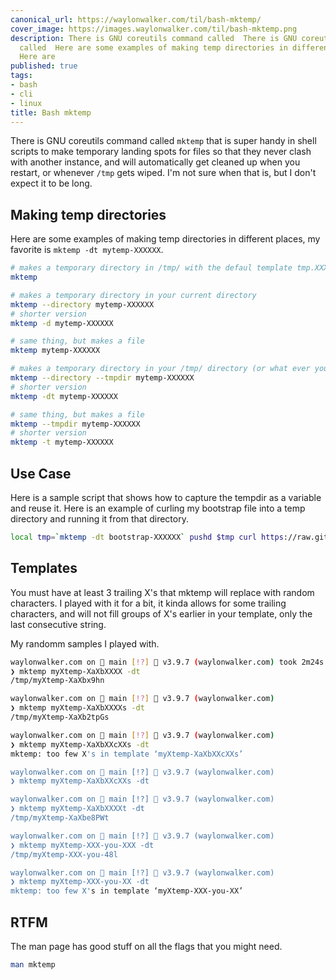 ```yaml
---
canonical_url: https://waylonwalker.com/til/bash-mktemp/
cover_image: https://images.waylonwalker.com/til/bash-mktemp.png
description: There is GNU coreutils command called  There is GNU coreutils command
  called  Here are some examples of making temp directories in different places, my
  Here are
published: true
tags:
- bash
- cli
- linux
title: Bash mktemp
---
```


There is GNU coreutils command called `mktemp` that is super handy in shell scripts to make temporary landing spots for files so that they never clash with another instance, and will automatically get cleaned up when you restart, or whenever `/tmp` gets wiped.  I'm not sure when that is, but I don't expect it to be long.

## Making temp directories

Here are some examples of making temp directories in different places, my favorite is `mktemp -dt mytemp-XXXXXX`.

``` bash
# makes a temporary directory in /tmp/ with the defaul template tmp.XXXXXXXXXX
mktemp

# makes a temporary directory in your current directory
mktemp --directory mytemp-XXXXXX
# shorter version
mktemp -d mytemp-XXXXXX

# same thing, but makes a file
mktemp mytemp-XXXXXX

# makes a temporary directory in your /tmp/ directory (or what ever you have configured as your TMPDIR)
mktemp --directory --tmpdir mytemp-XXXXXX
# shorter version
mktemp -dt mytemp-XXXXXX

# same thing, but makes a file
mktemp --tmpdir mytemp-XXXXXX
# shorter version
mktemp -t mytemp-XXXXXX
```

## Use Case

Here is a sample script that shows how to capture the tempdir as a variable and reuse it.  Here is an example of curling my bootstrap file into a temp directory and running it from that directory.

``` bash
local tmp=`mktemp -dt bootstrap-XXXXXX` pushd $tmp curl https://raw.githubusercontent.com/WaylonWalker/devtainer/main/bootstrap > bootstrap bash bootstrap popd
```

## Templates

You must have at least 3 trailing X's that mktemp will replace with random characters.  I played with it for a bit, it kinda allows for some trailing characters, and will not fill groups of X's earlier in your template, only the last consecutive string.

My randomm samples I played with.

``` bash
waylonwalker.com on  main [!?]  v3.9.7 (waylonwalker.com) took 2m24s
❯ mktemp myXtemp-XaXbXXXX -dt
/tmp/myXtemp-XaXbx9hn

waylonwalker.com on  main [!?]  v3.9.7 (waylonwalker.com)
❯ mktemp myXtemp-XaXbXXXXs -dt
/tmp/myXtemp-XaXb2tpGs

waylonwalker.com on  main [!?]  v3.9.7 (waylonwalker.com)
❯ mktemp myXtemp-XaXbXXcXXs -dt
mktemp: too few X's in template ‘myXtemp-XaXbXXcXXs’

waylonwalker.com on  main [!?]  v3.9.7 (waylonwalker.com)
❯ mktemp myXtemp-XaXbXXcXXs -dt

waylonwalker.com on  main [!?]  v3.9.7 (waylonwalker.com)
❯ mktemp myXtemp-XaXbXXXXt -dt
/tmp/myXtemp-XaXbe8PWt

waylonwalker.com on  main [!?]  v3.9.7 (waylonwalker.com)
❯ mktemp myXtemp-XXX-you-XXX -dt
/tmp/myXtemp-XXX-you-48l

waylonwalker.com on  main [!?]  v3.9.7 (waylonwalker.com)
❯ mktemp myXtemp-XXX-you-XX -dt
mktemp: too few X's in template ‘myXtemp-XXX-you-XX’
```

## RTFM

The man page has good stuff on all the flags that you might need.
``` bash
man mktemp
```
